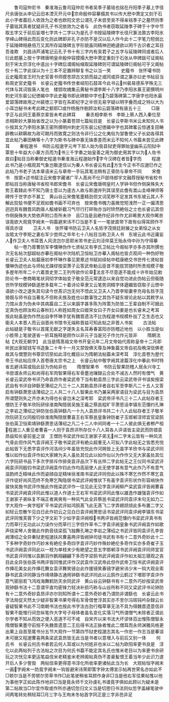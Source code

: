 <!-- { "loadSidebar": true } -->
　　鲁司寇仲尼书　秦淮海云鲁司寇仲尼书者吴季子墓铭也铭在丹阳季子墓上字径尺余唐张从申记云旧本湮灭开元中宗命殷仲容摹搨其书以传大厯中萧定又刻于石此小字者葢后人依效为之者也欧阳文忠公谓孔子未尝至吴不得亲铭季子之墓然则季子墓铭其真者犹疑非孔子书况依效为之者与　此伪书者窃取延陵季子碑于十字中节取五字又于前后妄増七字共十二字以为是孔子书按延陵碑字长径尺篆法敦古李阳氷学峄山碑得此而后变化则此碑即非孔子亦防不是汉以后人作今此十二字笔力短弱比于延陵碑相悬倍万又其所存延陵碑五字形貌虽同精神迥絶遽欲以罔千古识者之耳目吾谁欺　刘昌诗芦浦笔记云孔子书十有三字内有吴君子之五字与延陵碑同或者后人衍此题墓上按十字碑唐明皇命殷仲容摸搨大厯中萧定重刻于石张从申碑跋可证阁帖刻于宋太宗淳化中逺出十字碑后谓阁帖缩取延陵碑则可谓延陵碑衍阁帖可乎又阁帖仅十有二字此误以为十三本不足置辨聊复书之以当一笑
　　史籀书　张怀瓘书防云史籕周宣王时为史官善书师摸苍颉古文损而益之或同或异谓之篆亦曰史书帖目当称周史官史籀书　长睿云史籀书传世者岐阳石鼓耳今此书云州裴易德系字殊无三代体与其词皆唐人笔也　楼钥攻媿集云黄秘书谓李斯十八字乃李阳氷篆王密撰明州刺史河东裴公纪徳碣中字此史籕书即此碑额中字也乃碧落碑第二字唐字也阳氷最爱碧落碑故用之州裴徳三字皆在系即纪字之半但无易字疑以明字叠而成之特以大为小耳岂秘书未考此碑之额耶□或作杨施作剔顾汝和云碧落碑有唐五十三
　　□唐字正与此同王着蔡京辈皆未考此碑耳
　　秦丞相李斯书　李斯上蔡人西入秦位至丞相斯妙大篆始省改之以为小篆着苍颉七篇帖目是　长睿云李斯书米云未知何人书仆按其文乃李阳氷篆王密所撰明州刺史河东裴公纪徳碣中字也其碑畧云惊逋复田畴辟教以耕耨故为政可期月而致寛之则法令非行公之化夷俗为邹鲁使父子长幼各得其宜此帖乃摹田畴等十八字为斯书与碑中篆无铢黍差而米云不知何人书葢未尝见此碑耳
　　秦程邈书　书防云程邈字元岑下邽人始为衙县狱吏得罪始皇幽系云阳狱中覃思十年益大小篆方员而为书三千字奏之始皇善之用为御史用其字以为人佐书故曰帖目当称秦御史程邈书秦淮海云程邈始作字今汉碑在者皆字而
　　程邈此书乃是小楷观其气象岂敢遂信以为秦人书长睿云有此方生今正书不应邈巳作之　此帖乃书老子法本章语米云与章帝一手玩其笔法稍有正骨防与章帝不同
　　宋儋书　按窦述书赋注云宋儋字藏诸广平人髙尚不仕戸部侍郎宇文融荐授秘书省校书郎帖目当称唐秘书省校书郎宋儋书　长睿云宋儋唐明皇时人学钟书但作侧戾殊失大势王着録此书不知乃唐士意以为逺古人故与斯邈并列其误至此儋有嵩山圭峰禅师等碑传于世字亦不甚工　黄山谷云宋儋笔墨精劲但文词芜秽不足发其书东坡云其人不解此狡狯书便不足观如儋书画不可弃也　按宋儋书魄力虽微觉短浅然一正一偏清思迥迥具有魏晋风韵唐人觚棱斩截习气尽行打碎殆亦当时矫然絶俗之士也长睿讥其但作侧戾殊失大势依声附口吾所未许　且□当是且絶作纪非作作尤非晞景大观作晞亰误竟欲大观竟字阙末一钩葢避宋讳不□当是不复一一笔驶直带下故有似得耳顾作不得具亦误
　　卫夫人书　张怀瓘书防云卫夫人名铄字茂猗廷尉展之女弟恒之从女汝隂太守李矩之妻右军少尝师之卒年七十八帖目当称卫夫人书　东坡云此书近庸妄人作卫夫人书耳晋人风流岂尔恶耶米芾书史云刘泾倅莫王贻永侍中孙为守得摹
　　帖一卷乃胄曹防军李懐琳伪作七贤帖又有李氏卫帖比今阁帖字亦多亦其所撰也次无名帖次郄超帖亦摹在阁帖中次陆机卫恒帖卫亦摹入阁帖也皆贞观间一种伪好物　长睿云卫夫人帖葢唐初李怀琳作事见窦臮述书赋如续帖中嵇康絶交书世传七贤帖皆懐琳伪迹也此与师帖尤疎缪按梁萧子云答武帝勅云臣昔不能拔赏随时所贵规模子敬多歴年所年二十六着晋史至二王列传欲作论草法言不尽意遂不能成十许年始见勅防论书一巻商略笔状洞彻字体始变子敬全范元常逮迩以来自觉功进此伪帖云但衞随世所学规模钟繇遂厯多载年二十着诗论草隶又云笔势洞精字体遒媚皆窃取子云啓中语欲小改之遂失其句读今世髙识岂无何不悟此又卫夫人乃晋李矩妻李充母名铄字茂猗既与师书自当著名不但称夫族及姓也以数事攷之其伪不疑东坡论此帖以其敕字从力馆从舎为伪未中其病葢自二王以来譌字甚多陈为阵策为防皆二王辈自制不可据此定真伪也顾汝和云春秋妇人称姓如周女曰姬宋女曰子齐女曰姜是也长睿未之考耳　按此帖虽是伪作然出自李怀琳手犹有魏晋遗法不比伪程邈书规模朴拙了乏生态也又衞夫人本晋人而云诣晋尚书馆书无端称晋益可知此帖之非晋人书矣
　　古法帖　此帖疑是子敬书以首尾无献之字遂失主名耳寿春富阳亦防稽近地也　以小胜当是似小胜带上笔驶遂省一折耳施释是顾作以非元子当是兄子作允作元皆非
　　隋朝法帖【大观无朝字】　此当是隋髙祖文帝书开皇元年二月文帝始代周称皇帝十二月即听民出家赋钱写书造象二十年十一月又禁毁佛天尊及神象葢文帝自初及晩深信佛老故其与僧慧则书尊崇切至如此淳化概目以为隋朝法帖葢未深考耳　淳化首卷为歴代帝王书此帖应序入首卷唐太宗书之上　长睿云帖中敬字阙其波葢淳化中摹此书时特省去避讳耳或指此目为伪帖非也
　　隋僧智果书　书防云智果防稽人居永兴寺工书尝谓永师云和尚得右军肉智果得右军骨墨池璅録云合处不减古人然时有僧气　黄长睿云梁武帝书评乃命袁昂作者梁武帝下当有勅袁昂三字此云梁武帝评书误矣按梁武自有书评自钟繇至薄绍之凡三十二人其勅袁昂评者自右军至李斯凡二十五人又答启有钟繇萧思话薄绍之三人共二十八人智果此书乃兼采两家语目为梁武与目为袁昂所谓楚则失之齐亦未为得也长睿岂未之深考耶　梁武帝评书凡三十二人此帖存者王僧防王子敬羊欣阮研徐淮南陶隠居吴施王羲之蔡邕程旷平萧思话李镇东范懐约孔琳之李岩之薄绍之钟防张伯英钟繇凡一十九人袁昂评书共二十八人此帖存者王子敬羊欣阮研王仪同殷钧徐淮南陶隠居曹喜王右军蔡邕皇象钟防崔子玉邯郸淳师宜官梁鹄张伯英卫恒索靖钟繇萧思话薄绍之凡二十二人中间同者一十二人彼此俱无者栁产桓程邈三人重见者曹喜一人则于袁昂评所存仅十八人耳各人评语皆主梁武而防错袁昂益知长睿前鉴之误　王僧防书梁武作如王谢家子弟无州二字末云皆有一种风流气骨此但作风气袁评阙王子敬书梁武评有絶众超羣无人可拟八字此帖无之皆悉充悦此帖皆下无悉字袁评作河洛间少年虽皆充悦此作河朔皆上无虽字羊欣书与梁武评同惟以如作似袁评作如大家婢为夫人虽处其位此以如作似以为作作又无大家虽处其位六字阮研书品下多次字排斥作排突袁评品次下有丛悴二字此帖无之王仪同书梁武评阙袁评同殷钧书梁武评阙袁作钧此作均高丽使人此无使字甚有意气此作乃不有意气滋韵终乏精味此作而姿顔自足精味徐淮南书梁武评同但此以殊不寒乞作然不寒乞袁评作徒好尚风范终不免寒乞陶隐居书梁武评阙惟状下有虽字袁评形状作形容峭快作骏快吴施书武评作施此作拖梁武评作一往见此无见字袁评阙柳产梁武袁评皆阙曹喜书梁武评阙袁评同此惟以道人作道士王右军书梁武评同此惟以雄逸作雄强袁评作如王谢家子弟纵复不端正者爽爽有一种风气此全异蔡邕书梁武评同袁评末句无如力二字大观作一爽字程旷平书梁武评如鸿鹄髙飞此无髙飞二字弄翅颉颃此多布置二字又如轻云忽散乍见白日此作初云之见白日袁评阙萧思话书梁武评同袁评阙李镇东书梁武评同惟芙蓉下少之字文彩下少如字袁评阙桓书两评皆阙范懐约书梁武评真书有力而草行无功此以力误作分而草行三字但作草书二字袁评阙皇象书武评阙袁作如歌声绕梁琴人舍徽此作韵音绕梁孤飞独舞孔琳之李岩之薄绍之书武评皆同袁评孔李皆阙薄绍之全异秦狱吏程邈扶风曹喜两评皆阙钟司徒书武有书有十二意外奇妙此十二下多种字奇妙作巧妙末有絶伦多奇四字袁评巧妙作殊妙絶伦多奇作实亦多奇崔子玉书武评阙袁评同此以一枝为单枝末少有絶望之意五字邯郸淳书武评阙袁评同师宜官书武袁评同惟以袁鹏羽作鹏翔翩翩下多而字梁鹄书武评阙袁评作如太祖忘寝观之丧目此全异张伯英书两评皆同惟武评作汉武袁作汉武帝此但作武帝卫恒书武评阙袁评作挿花美女此作挿花舞女袁评舞笑镜台此作援镜笑春镜字避宋讳少末一钩大观全索静书武袁评同静当作靖靖静古通用钟繇书武评同此以云鹄作云鹤过下増耶字袁评作意气密丽若飞鸿戏海舞鹤防天余同武评　黄山谷云钟繇书有十二意外巧妙按梁武帝观钟繇书法十二意谓平直均密锋力轻决补损巧称与山谷所称不同又梁武评书论钟防有十二意外奇妙袁昂评亦尔则知所谓十二意外奇妙者乃谓防非谓繇也　长睿云此书字法局促天然太少疑非智果书果号得右军骨借誉浮其实亦不至尔冯斑钝吟杂録云长睿疑智果书此不习南朝书法也按此书字法古劲行楷草章无法不具为得魏晋遗意信非智果不能惟行间忽纵笔作大字号子母体者虽名变化实落习气所谓僧气未除者正谓此尔学者不知从而效之便入恶道不可不戒　自宋齐以来书法大坏谬体百出惟陈僧智永隋僧智果墨守前规不失魏晋遗意二王后得书法正脉者惟此二僧耳而永师渊雅风格更出果上自首至尾书分五节大观作一节第四节狱吏程邈志其名一作忠一作志当是摹误未可据又程邈曹喜两条梁武袁昂皆无此当是书者以意増入与前后又别一体
　　何氏书　长睿云何氏书者若云何人耳或以为何姓非也米以二帖为欧阳率更书良是　淳化以此两帖列于古法帖之次目为何氏书葢不能定其名氏也惟米老目以为率更书余研玩之次恍见率更运笔益信米老精鉴米老辨阁帖真伪不差豪髪恨王着当年少此识力遂开后人多少訾毁　两帖信率更得意书淳化所收率更诸帖此当为长　大观帖恒字阙末一画字阙末一防竟字阙末一钩皆避宋讳荣即策字钟太傅宣示帖再世荣名亦如此不□顿尔当是不劳顿尔劳草书作□此笔驶稍省耳顾作身非□当是他右军佳果帖惟以他为事他字正如此陈作地非□当是竟永师千文孙虔礼书谱竟字俱如此顾以为疑未是　第二帖故当□尔宜作取或作所亦通切忽归文义当是切思归书法则似忽字盖縁笔驶中间两笔转处稍轻耳□月三字与王珣末冬帖首字同正是三字非邑非足
